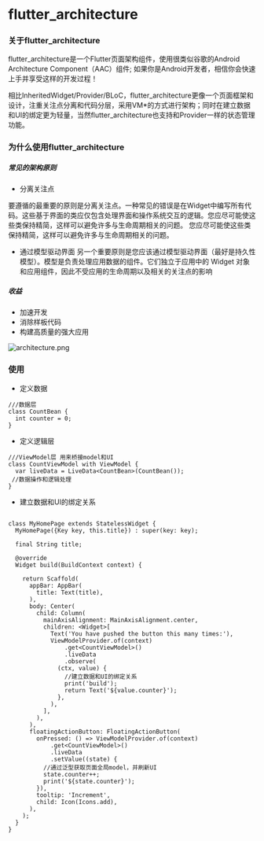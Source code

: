 # flutter_architecture

### 关于flutter_architecture

flutter_architecture是一个Flutter页面架构组件，使用很类似谷歌的Android Architecture Component（AAC）组件;
如果你是Android开发者，相信你会快速上手并享受这样的开发过程！

相比InheritedWidget/Provider/BLoC，flutter_architecture更像一个页面框架和设计，注重关注点分离和代码分层，采用VM*的方式进行架构；同时在建立数据和UI的绑定更为轻量，当然flutter_architecture也支持和Provider一样的状态管理功能。


### 为什么使用flutter_architecture

##### 常见的架构原则

- 分离关注点

要遵循的最重要的原则是分离关注点。一种常见的错误是在Widget中编写所有代码。这些基于界面的类应仅包含处理界面和操作系统交互的逻辑。您应尽可能使这些类保持精简，这样可以避免许多与生命周期相关的问题。
您应尽可能使这些类保持精简，这样可以避免许多与生命周期相关的问题。

- 通过模型驱动界面
另一个重要原则是您应该通过模型驱动界面（最好是持久性模型）。模型是负责处理应用数据的组件。它们独立于应用中的 Widget
 对象和应用组件，因此不受应用的生命周期以及相关的关注点的影响

##### 收益 

- 加速开发
- 消除样板代码
- 构建高质量的强大应用


![architecture.png](https://i.loli.net/2020/07/04/gHot1UNxn7YcR3P.png)

### 使用

- 定义数据

```
///数据层
class CountBean {
  int counter = 0;
}
```

- 定义逻辑层


```
///ViewModel层 用来桥接model和UI
class CountViewModel with ViewModel {
  var liveData = LiveData<CountBean>(CountBean());
 //数据操作和逻辑处理
}

```

- 建立数据和UI的绑定关系


```

class MyHomePage extends StatelessWidget {
  MyHomePage({Key key, this.title}) : super(key: key);

  final String title;

  @override
  Widget build(BuildContext context) {

    return Scaffold(
      appBar: AppBar(
        title: Text(title),
      ),
      body: Center(
        child: Column(
          mainAxisAlignment: MainAxisAlignment.center,
          children: <Widget>[
            Text('You have pushed the button this many times:'),
            ViewModelProvider.of(context)
                .get<CountViewModel>()
                .liveData
                .observe(
              (ctx, value) {
                //建立数据和UI的绑定关系
                print('build');
                return Text('${value.counter}');
              },
            ),
          ],
        ),
      ),
      floatingActionButton: FloatingActionButton(
        onPressed: () => ViewModelProvider.of(context)
            .get<CountViewModel>()
            .liveData
            .setValue((state) {
          //通过泛型获取页面全局model，并刷新UI
          state.counter++;
          print('${state.counter}');
        }),
        tooltip: 'Increment',
        child: Icon(Icons.add),
      ),
    );
  }
}
```